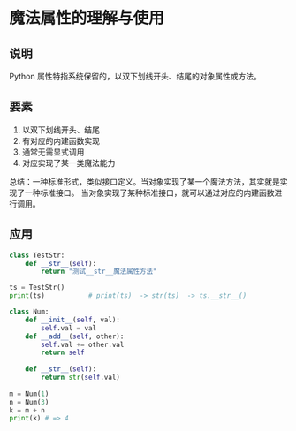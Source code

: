 # 魔法属性的理解与使用

## 说明
Python 属性特指系统保留的，以双下划线开头、结尾的对象属性或方法。

## 要素
1. 以双下划线开头、结尾
1. 有对应的内建函数实现
1. 通常无需显式调用
1. 对应实现了某一类魔法能力

总结：一种标准形式，类似接口定义。当对象实现了某一个魔法方法，其实就是实现了一种标准接口。
当对象实现了某种标准接口，就可以通过对应的内建函数进行调用。

## 应用
```python
class TestStr:
    def __str__(self):
        return "测试__str__魔法属性方法"

ts = TestStr()
print(ts)           # print(ts)  -> str(ts)  -> ts.__str__()
```

```python
class Num: 
    def __init__(self, val): 
        self.val = val 
    def __add__(self, other): 
        self.val += other.val 
        return self 
        
    def __str__(self): 
        return str(self.val) 
        
m = Num(1) 
n = Num(3) 
k = m + n 
print(k) # => 4
```
